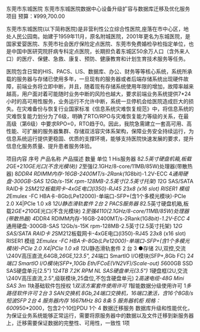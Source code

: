 东莞市东城医院
东莞市东城医院数据中心设备升级扩容与数据库迁移及优化服务项目
预算：¥999,700.00

东莞市东城医院(以下简称医院)是非营利性公立综合性医院,座落在市中心区，地处人民公园南。始建于1959年11月，原名附城医院，2001年更名为东城医院，是国家爱婴医院、东莞市社会医疗保险定点医院、东莞市免费婚检孕检指定单位，也是中国中医研究院肝病专科定点医院，长期担负着东城区50余万人口（含外来人口）的医疗、保健、急救、康复、预防、健康教育和计划生育技术服务等任务。



医院包含日常的HIS、PACS、LIS、数据库、办公、财务等等核心系统，系统所承载的服务器与存储已使用多年，一旦现有的服务器或者后端存储系统出现硬件故障，前端业务将立即中断，并且，随着现有存储系统使用年限的增加，故障率越来越高，用户面对着可能随时业务中断的风险也越大，要求前端业务系统提供7*24小时的高可用性服务，业务运行不允许中断，系统一旦停机会给医院造成巨大的损失。在灾难备份与恢复行业国家标准《信息系统灾难恢复规范》中，将信息系统的灾难恢复能力划分为了6级，明确了RTO/RPO与灾难恢复能力等级的关系，在最高级（第6级）中要求RPO=0，RTO趋于0。因此，我院急需建立一套高可用、高性能、可扩展的服务器集群、存储双活容灾体系架构，保障业务安全持续运行，为信息系统运行提供更稳固、优质的支撑环境，能够支持医院快速发展的要求，提升信息化服务质量、提升患者服务体验。


项目内容
序号
产品名称
产品描述
数量
单位
1 His服务器
8*2.5英寸硬盘机箱,板载2*GE+2*10GE光口(不含光模块))
2*至强(2.1GHz/8-core/11MB/85W)处理器(带散热器)
8*DDR4 RDIMM内存-16GB-2400MT/s-2Rank(1G*8bit)-1.2V-ECC
4*通用硬盘-300GB-SAS 12Gb/s-15K rpm-128MB-2.5英寸(2.5英寸托架)
1*2G SAS/SATA RAID卡 
2*SM212板载网卡-4xGE电口(I350)-RJ45
2*3*x8 (x16 slot) RISER1 模组
2*Emulex -FC HBA卡-8Gb(LPe12000)-单端口-SFP+(含1个多模光模块)-PCIe 2.0 X4|PCIe 1.0 x8
1*2U静态滑轨套件
2台
2 PACS服务器
8*2.5英寸硬盘机箱,板载2*GE+2*10GE光口(不含光模块)
2*至强4110(2.1GHz/8-core/11MB/85W)处理器(带散热器)
4*DDR4 RDIMM内存-16GB-2400MT/s-2Rank(1G*8bit)-1.2V-ECC
4*通用硬盘-300GB-SAS 12Gb/s-15K rpm-128MB-2.5英寸(2.5英寸托架)
1*2G  SAS/SATA RAID卡 
2*SM212板载网卡-4xGE电口(I350)-RJ45
2*3*x8 (x16 slot) RISER1 模组
2*Emulex -FC HBA卡-8Gb(LPe12000)-单端口-SFP+(含1个多模光模块)-PCIe 2.0 X4|PCIe 1.0 x8
1*2U静态滑轨套件
2
台
3
●存储
2U,双控,交流\240V高压直流,64GB,2*6*GE,12*3.5",
2*4端口 SmartIO I/O模块(SFP+,8Gb FC)
2*4端口 SmartIO I/O模块(SFP+,10Gb Eth/FCoE(VN2VF)/Scale-out)
5*600GB SSD SAS硬盘单元(2.5")
12*4TB 7.2K RPM NL SAS硬盘单元(3.5")
1*硬盘框(2U,交流\240V高压直流,2.5",级联模块,25盘位,不包含硬盘单元)
2*高速电缆-48G Mini SAS 3m
1*块基础软件包授权
1*双活方案套件使用许可 
1*智能数据分级使用许可
1*多路径软件许可
2台
3
SAN交换机
8Gb,24端口交换机，16端口激活，含16个8GB/s短波SFP
2台
4
服务器内存
1667MHz 8G
8条
5
服务器机柜
规格：600*950*2000，包含2个10位PDU
1个
4
数据迁移服务
数据库升级和性能优化，为保证业务系统能够正常运行，需要将原服务器中的数据以及文件迁移到新服务器上，迁移需要保证数据的完整性、可用性，一致性
1项

